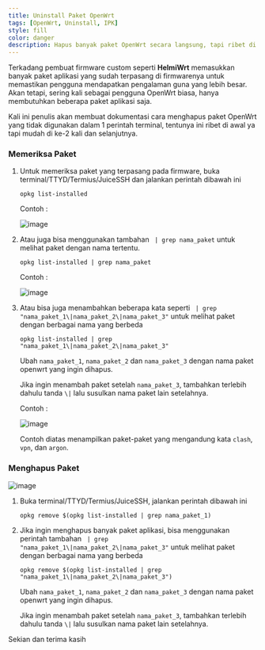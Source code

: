 ```yaml
---
title: Uninstall Paket OpenWrt
tags: [OpenWrt, Uninstall, IPK]
style: fill
color: danger
description: Hapus banyak paket OpenWrt secara langsung, tapi ribet di awal doang.
---
```


Terkadang pembuat firmware custom seperti **HelmiWrt** memasukkan banyak paket aplikasi yang sudah terpasang di firmwarenya untuk memastikan pengguna mendapatkan pengalaman guna yang lebih besar. Akan tetapi, sering kali sebagai pengguna OpenWrt biasa, hanya membutuhkan beberapa paket aplikasi saja.

Kali ini penulis akan membuat dokumentasi cara menghapus paket OpenWrt yang tidak digunakan dalam 1 perintah terminal, tentunya ini ribet di awal ya tapi mudah di ke-2 kali dan selanjutnya.

### Memeriksa Paket
1. Untuk memeriksa paket yang terpasang pada firmware, buka terminal/TTYD/Termius/JuiceSSH dan jalankan perintah dibawah ini

	```
	opkg list-installed 
	```
	
	Contoh :
	
	![image](https://user-images.githubusercontent.com/20932301/147840977-610df283-9f12-45c2-b8bf-2957b5174b41.png)

2. Atau juga bisa menggunakan tambahan ``` | grep nama_paket``` untuk melihat paket dengan nama tertentu.

	```
	opkg list-installed | grep nama_paket
	```
	
	Contoh :
	
	![image](https://user-images.githubusercontent.com/20932301/147840984-74e0ec6c-c9a6-483b-8e30-7b7f23cf7c08.png)

3. Atau bisa juga menambahkan beberapa kata seperti ``` | grep "nama_paket_1\|nama_paket_2\|nama_paket_3"``` untuk melihat paket dengan berbagai nama yang berbeda

	```
	opkg list-installed | grep "nama_paket_1\|nama_paket_2\|nama_paket_3"
	```

	Ubah `nama_paket_1`, `nama_paket_2` dan `nama_paket_3` dengan nama paket openwrt yang ingin dihapus.

	Jika ingin menambah paket setelah `nama_paket_3`, tambahkan terlebih dahulu tanda `\|` lalu susulkan nama paket lain setelahnya.
	
	Contoh :
	
	![image](https://user-images.githubusercontent.com/20932301/147841000-ddff4af6-8914-4106-9187-921f152ff504.png)
	
	Contoh diatas menampilkan paket-paket yang mengandung kata `clash`, `vpn`, dan `argon`. 
	
### Menghapus Paket

![image](https://user-images.githubusercontent.com/20932301/147840968-85768fe2-c018-4454-b698-77b926057550.png)

1. Buka terminal/TTYD/Termius/JuiceSSH, jalankan perintah dibawah ini

	```
	opkg remove $(opkg list-installed | grep nama_paket_1)
	```

2. Jika ingin menghapus banyak paket aplikasi, bisa menggunakan perintah tambahan ``` | grep "nama_paket_1\|nama_paket_2\|nama_paket_3"``` untuk melihat paket dengan berbagai nama yang berbeda

	```
	opkg remove $(opkg list-installed | grep "nama_paket_1\|nama_paket_2\|nama_paket_3")
	```

	Ubah `nama_paket_1`, `nama_paket_2` dan `nama_paket_3` dengan nama paket openwrt yang ingin dihapus.
	
	Jika ingin menambah paket setelah `nama_paket_3`, tambahkan terlebih dahulu tanda `\|` lalu susulkan nama paket lain setelahnya.

Sekian dan terima kasih
